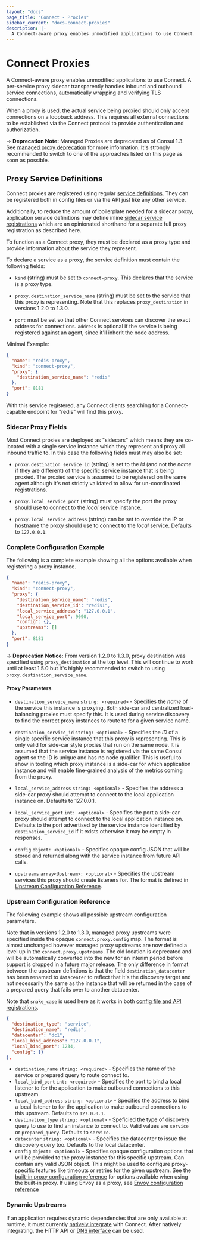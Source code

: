 ```yaml
---
layout: "docs"
page_title: "Connect - Proxies"
sidebar_current: "docs-connect-proxies"
description: |-
  A Connect-aware proxy enables unmodified applications to use Connect. A per-service proxy sidecar transparently handles inbound and outbound service connections, automatically wrapping and verifying TLS connections.
---
```


# Connect Proxies

A Connect-aware proxy enables unmodified applications to use Connect.
A per-service proxy sidecar transparently handles inbound and outbound
service connections, automatically wrapping and verifying TLS connections.

When a proxy is used, the actual service being proxied should only accept
connections on a loopback address. This requires all external connections
to be established via the Connect protocol to provide authentication and
authorization.

-> **Deprecation Note:** Managed Proxies are deprecated as of Consul 1.3. See
[managed proxy deprecation](/docs/connect/proxies/managed-deprecated.html) for
more information. It's strongly recommended to switch to one of the approaches
listed on this page as soon as possible.

## Proxy Service Definitions

Connect proxies are registered using regular [service
definitions](/docs/agent/services.html). They can be registered both in config
files or via the API just like any other service.

Additionally, to reduce the amount of boilerplate needed for a sidecar proxy,
application service definitions may define inline [sidecar service
registrations](/docs/connect/proxies/sidecar-service.html) which are an
opinionated shorthand for a separate full proxy registration as described here.

To function as a Connect proxy, they must be declared as a proxy type and
provide information about the service they represent.

To declare a service as a proxy, the service definition must contain
the following fields:

  * `kind` (string) must be set to `connect-proxy`. This declares that the
    service is a proxy type.

  * `proxy.destination_service_name` (string) must be set to the service that
    this proxy is representing. Note that this replaces `proxy_destination` in
    versions 1.2.0 to 1.3.0.

  * `port` must be set so that other Connect services can discover the exact
    address for connections. `address` is optional if the service is being
    registered against an agent, since it'll inherit the node address.

Minimal Example:

```json
{
  "name": "redis-proxy",
  "kind": "connect-proxy",
  "proxy": {
    "destination_service_name": "redis"
  },
  "port": 8181
}
```

With this service registered, any Connect clients searching for a
Connect-capable endpoint for "redis" will find this proxy.

### Sidecar Proxy Fields

Most Connect proxies are deployed as "sidecars" which means they are co-located
with a single service instance which they represent and proxy all inbound
traffic to. In this case the following fields must may also be set:

  * `proxy.destination_service_id` (string) is set to the _id_ (and not the
    _name_ if they are different) of the specific service instance that is being
    proxied. The proxied service is assumed to be registered on the same agent
    although it's not strictly validated to allow for un-coordinated
    registrations.

  * `proxy.local_service_port` (string) must specify the port the proxy should use
    to connect to the _local_ service instance.

  * `proxy.local_service_address` (string) can be set to override the IP or
    hostname the proxy should use to connect to the _local_ service. Defaults to
    `127.0.0.1`.

### Complete Configuration Example

The following is a complete example showing all the options available when
registering a proxy instance.

```json
{
  "name": "redis-proxy",
  "kind": "connect-proxy",
  "proxy": {
    "destination_service_name": "redis",
    "destination_service_id": "redis1",
    "local_service_address": "127.0.0.1",
    "local_service_port": 9090,
    "config": {},
    "upstreams": []
  },
  "port": 8181
}
```

-> **Deprecation Notice:** From version 1.2.0 to 1.3.0, proxy destination was
specified using `proxy_destination` at the top level. This will continue to work
until at least 1.5.0 but it's highly recommended to switch to using
`proxy.destination_service_name`.

#### Proxy Parameters

 - `destination_service_name` `string: <required>` - Specifies the _name_ of the
   service this instance is proxying. Both side-car and centralized
   load-balancing proxies must specify this. It is used during service
   discovery to find the correct proxy instances to route to for a given service
   name.

 - `destination_service_id` `string: <optional>` - Specifies the _ID_ of a single
   specific service instance that this proxy is representing. This is only valid
   for side-car style proxies that run on the same node. It is assumed that the
   service instance is registered via the same Consul agent so the ID is unique
   and has no node qualifier. This is useful to show in tooling which proxy
   instance is a side-car for which application instance and will enable
   fine-grained analysis of the metrics coming from the proxy.

 - `local_service_address` `string: <optional>` - Specifies the address a side-car
   proxy should attempt to connect to the local application instance on.
   Defaults to 127.0.0.1.

 - `local_service_port` `int: <optional>` - Specifies the port a side-car
   proxy should attempt to connect to the local application instance on.
   Defaults to the port advertised by the service instance identified by
   `destination_service_id` if it exists otherwise it may be empty in responses.

 - `config` `object: <optional>` - Specifies opaque config JSON that will be
   stored and returned along with the service instance from future API calls.

 - `upstreams` `array<Upstream>: <optional>` - Specifies the upstream services
   this proxy should create listeners for. The format is defined in
   [Upstream Configuration Reference](#upstream-configuration-reference).

### Upstream Configuration Reference

The following example shows all possible upstream configuration parameters.

Note that in versions 1.2.0 to 1.3.0, managed proxy upstreams were specified
inside the opaque `connect.proxy.config` map. The format is almost unchanged
however managed proxy upstreams are now defined a level up in the
`connect.proxy.upstreams`. The old location is deprecated and will be
automatically converted into the new for an interim period before support is
dropped in a future major release. The only difference in format between the
upstream defintions is that the field `destination_datacenter` has been renamed
to `datacenter` to reflect that it's the discovery target and not necessarily
the same as the instance that will be returned in the case of a prepared query
that fails over to another datacenter.

Note that `snake_case` is used here as it works in both [config file and API
registrations](/docs/agent/services.html#service-definition-parameter-case).

```json
{
  "destination_type": "service",
  "destination_name": "redis",
  "datacenter": "dc1",
  "local_bind_address": "127.0.0.1",
  "local_bind_port": 1234,
  "config": {}
},
```

* `destination_name` `string: <required>` - Specifies the name of the service or
  prepared query to route connect to.
* `local_bind_port` `int: <required>` - Specifies the port to bind a local
  listener to for the application to make outbound connections to this upstream.
* `local_bind_address` `string: <optional>` - Specifies the address to bind a
  local listener to for the application to make outbound connections to this
  upstream. Defaults to `127.0.0.1`.
* `destination_type` `string: <optional>` - Speficied the type of discovery
  query to use to find an instance to connect to. Valid values are `service` or
  `prepared_query`. Defaults to `service`.
* `datacenter` `string: <optional>` - Specifies the datacenter to issue the
  discovery query too. Defaults to the local datacenter.
* `config` `object: <optional>` - Specifies opaque configuration options that
  will be provided to the proxy instance for this specific upstream. Can contain
  any valid JSON object. This might be used to configure proxy-specific features
  like timeouts or retries for the given upstream. See the [built-in proxy
  configuration
  reference](/docs/connect/configuration.html#built-in-proxy-options) for
  options available when using the built-in proxy. If using Envoy as a proxy,
  see [Envoy configuration
  reference](/docs/connect/configuration.html#envoy-options)


### Dynamic Upstreams

If an application requires dynamic dependencies that are only available
at runtime, it must currently [natively integrate](/docs/connect/native.html)
with Connect. After natively integrating, the HTTP API or
[DNS interface](/docs/agent/dns.html#connect-capable-service-lookups)
can be used.